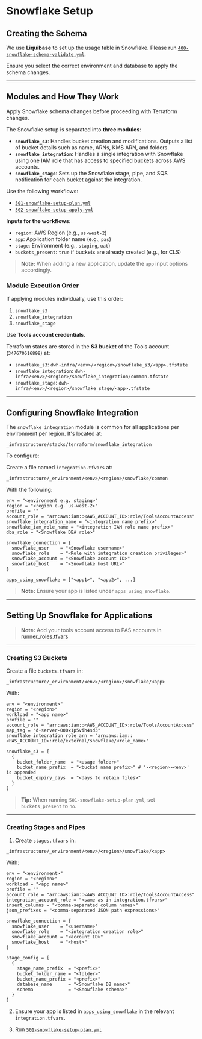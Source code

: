 # Snowflake Setup

## Creating the Schema

We use **Liquibase** to set up the usage table in Snowflake. Please run [`400-snowflake-schema-validate.yml`](.github/workflows/400-snowflake-schema-validate.yml).

Ensure you select the correct environment and database to apply the schema changes.

---

## Modules and How They Work

Apply Snowflake schema changes before proceeding with Terraform changes.

The Snowflake setup is separated into **three modules**:

- **`snowflake_s3`**: Handles bucket creation and modifications. Outputs a list of bucket details such as name, ARNs, KMS ARN, and folders.
- **`snowflake_integration`**: Handles a single integration with Snowflake using one IAM role that has access to specified buckets across AWS accounts.
- **`snowflake_stage`**: Sets up the Snowflake stage, pipe, and SQS notification for each bucket against the integration.

Use the following workflows:

- [`501-snowflake-setup-plan.yml`](.github/workflows/501-snowflake-setup-plan.yml)
- [`502-snowflake-setup-apply.yml`](.github/workflows/502-snowflake-setup-apply.yml)

**Inputs for the workflows:**

- `region`: AWS Region (e.g., `us-west-2`)
- `app`: Application folder name (e.g., `pas`)
- `stage`: Environment (e.g., `staging`, `uat`)
- `buckets_present`: `true` if buckets are already created (e.g., for CLS)

> **Note:** When adding a new application, update the `app` input options accordingly.

### Module Execution Order

If applying modules individually, use this order:

1. `snowflake_s3`
2. `snowflake_integration`
3. `snowflake_stage`

Use **Tools account credentials**.

Terraform states are stored in the **S3 bucket** of the Tools account (`347670616898`) at:

- `snowflake_s3`: `dwh-infra/<env>/<region>/snowflake_s3/<app>.tfstate`
- `snowflake_integration`: `dwh-infra/<env>/<region>/snowflake_integration/common.tfstate`
- `snowflake_stage`: `dwh-infra/<env>/<region>/snowflake_stage/<app>.tfstate`

---

## Configuring Snowflake Integration

The `snowflake_integration` module is common for all applications per environment per region. It's located at:

```
_infrastructure/stacks/terraform/snowflake_integration
```

To configure:

Create a file named `integration.tfvars` at:

```
_infrastructure/_environment/<env>/<region>/snowflake/common
```

With the following:

```hcl
env = "<environment e.g. staging>"
region = "<region e.g. us-west-2>"
profile = ""
account_role = "arn:aws:iam::<AWS_ACCOUNT_ID>:role/ToolsAccountAccess"
snowflake_integration_name = "<integration name prefix>"
snowflake_iam_role_name = "<integration IAM role name prefix>"
dba_role = "<Snowflake DBA role>"

snowflake_connection = {
  snowflake_user    = "<Snowflake username>"
  snowflake_role    = "<Role with integration creation privileges>"
  snowflake_account = "<Snowflake account ID>"
  snowflake_host    = "<Snowflake host URL>"
}

apps_using_snowflake = ["<app1>", "<app2>", ...]
```

> **Note:** Ensure your app is listed under `apps_using_snowflake`.

---

## Setting Up Snowflake for Applications

> **Note:** Add your tools account access to PAS accounts in [runner_roles.tfvars](https://github.com/flexera/swm-tools-infra/blob/main/_infrastructure/_environment/runner_roles.tfvars)

---

### Creating S3 Buckets

Create a file `buckets.tfvars` in:

```
_infrastructure/_environment/<env>/<region>/snowflake/<app>
```

With:

```hcl
env = "<environment>"
region = "<region>"
workload = "<app name>"
profile = ""
account_role = "arn:aws:iam::<AWS_ACCOUNT_ID>:role/ToolsAccountAccess"
map_tag = "d-server-000x1p5vih4sd3"
snowflake_integration_role_arn = "arn:aws:iam::<PAS_ACCOUNT_ID>:role/external/snowflake/<role_name>"

snowflake_s3 = [
  {
    bucket_folder_name  = "<usage folder>"
    bucket_name_prefix  = "<bucket name prefix>" # '-<region>-<env>' is appended
    bucket_expiry_days  = "<days to retain files>"
  }
]
```

> **Tip:** When running `501-snowflake-setup-plan.yml`, set `buckets_present` to `no`.

---

### Creating Stages and Pipes

1. Create `stages.tfvars` in:

```
_infrastructure/_environment/<env>/<region>/snowflake/<app>
```

With:

```hcl
env = "<environment>"
region = "<region>"
workload = "<app name>"
profile = ""
account_role = "arn:aws:iam::<AWS_ACCOUNT_ID>:role/ToolsAccountAccess"
integration_account_role = "<same as in integration.tfvars>"
insert_columns = "<comma-separated column names>"
json_prefixes = "<comma-separated JSON path expressions>"

snowflake_connection = {
  snowflake_user    = "<username>"
  snowflake_role    = "<integration creation role>"
  snowflake_account = "<account ID>"
  snowflake_host    = "<host>"
}

stage_config = [
  {
    stage_name_prefix  = "<prefix>"
    bucket_folder_name = "<folder>"
    bucket_name_prefix = "<prefix>"
    database_name      = "<Snowflake DB name>"
    schema             = "<Snowflake schema>"
  }
]
```

2. Ensure your app is listed in `apps_using_snowflake` in the relevant `integration.tfvars`.

3. Run [`501-snowflake-setup-plan.yml`](.github/workflows/501-snowflake-setup-plan.yml)
